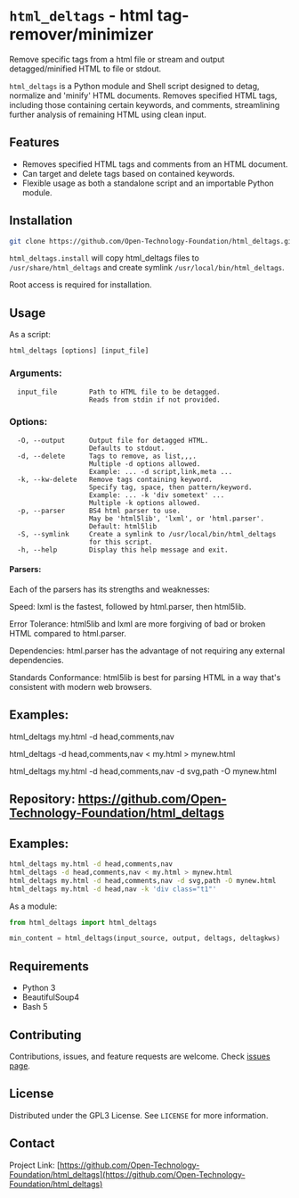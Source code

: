 
# `html_deltags` - html tag-remover/minimizer

Remove specific tags from a html file or stream and output detagged/minified HTML to file or stdout.

`html_deltags` is a Python module and Shell script designed to detag, normalize and 'minify' HTML documents. Removes specified HTML tags, including those containing certain keywords, and comments, streamlining further analysis of remaining HTML using clean input.

## Features
- Removes specified HTML tags and comments from an HTML document.
- Can target and delete tags based on contained keywords.
- Flexible usage as both a standalone script and an importable Python module.

## Installation
```bash
git clone https://github.com/Open-Technology-Foundation/html_deltags.git && sudo html_deltags/html_deltags.install
```

`html_deltags.install` will copy html_deltags files to `/usr/share/html_deltags` and create symlink `/usr/local/bin/html_deltags`.

Root access is required for installation.

## Usage
As a script:
```
html_deltags [options] [input_file]
```

### Arguments:
```
  input_file        Path to HTML file to be detagged.
                    Reads from stdin if not provided.
```

### Options:
```
  -O, --output      Output file for detagged HTML.
                    Defaults to stdout.
  -d, --delete      Tags to remove, as list,,,.
                    Multiple -d options allowed.
                    Example: ... -d script,link,meta ...
  -k, --kw-delete   Remove tags containing keyword.
                    Specify tag, space, then pattern/keyword.
                    Example: ... -k 'div sometext' ...
                    Multiple -k options allowed.
  -p, --parser      BS4 html parser to use.
                    May be 'html5lib', 'lxml', or 'html.parser'.
                    Default: html5lib
  -S, --symlink     Create a symlink to /usr/local/bin/html_deltags
                    for this script.
  -h, --help        Display this help message and exit.
```

#### Parsers:
  Each of the parsers has its strengths and weaknesses:

  Speed: lxml is the fastest, followed by html.parser, then html5lib.

  Error Tolerance: html5lib and lxml are more forgiving of bad or broken HTML compared to html.parser.

  Dependencies: html.parser has the advantage of not requiring any external dependencies.

  Standards Conformance: html5lib is best for parsing HTML in a way that's consistent with modern web browsers.

## Examples:
  html_deltags my.html -d head,comments,nav

  html_deltags -d head,comments,nav < my.html > mynew.html

  html_deltags my.html -d head,comments,nav -d svg,path -O mynew.html

## Repository: https://github.com/Open-Technology-Foundation/html_deltags


## Examples:
```bash
html_deltags my.html -d head,comments,nav
html_deltags -d head,comments,nav < my.html > mynew.html
html_deltags my.html -d head,comments,nav -d svg,path -O mynew.html
html_deltags my.html -d head,nav -k 'div class="t1"'
```

As a module:
```python
from html_deltags import html_deltags

min_content = html_deltags(input_source, output, deltags, deltagkws)
```

## Requirements
- Python 3
- BeautifulSoup4
- Bash 5

## Contributing
Contributions, issues, and feature requests are welcome. Check [issues page](https://github.com/Open-Technology-Foundation/html_deltags/issues).

## License
Distributed under the GPL3 License. See `LICENSE` for more information.

## Contact
Project Link: [https://github.com/Open-Technology-Foundation/html_deltags](https://github.com/Open-Technology-Foundation/html_deltags)

